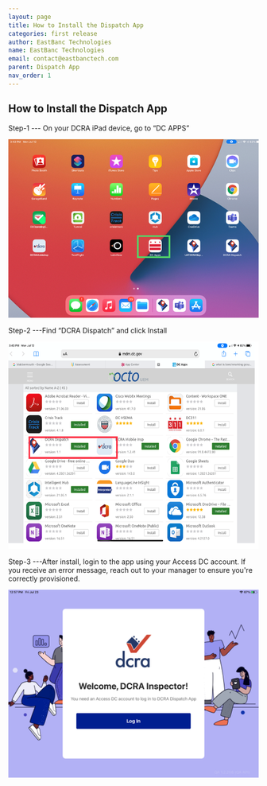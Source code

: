 ```yaml
---
layout: page
title: How to Install the Dispatch App
categories: first release
author: EastBanc Technologies
name: EastBanc Technologies
email: contact@eastbanctech.com
parent: Dispatch App
nav_order: 1
---
```


<section id="how-to-install-the-dispatch-app" markdown="1">

# How to Install the Dispatch App

Step-1 --- On your DCRA iPad device, go to “DC APPS”

![How to download -screenshot](../images/dispatch-app/da-download-and-install/how-to-install-the-dispatch-app1.png)

Step-2 ---Find “DCRA Dispatch” and click Install

![MicrosoftTeams-image -screenshot](../images/dispatch-app/da-download-and-install/how-to-install-the-dispatch-app2.png)

Step-3 ---After install, login to the app using your Access DC account. If you receive an error message, reach out to your manager to ensure you're correctly provisioned. 

![IMG_0CD1294A1B5A-1 -screenshot](../images/dispatch-app/da-download-and-install/how-to-install-the-dispatch-app3.jpeg)


</section>
